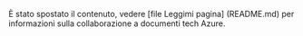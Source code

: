 È stato spostato il contenuto, vedere [file Leggimi pagina] (README.md) per informazioni sulla collaborazione a documenti tech Azure.
